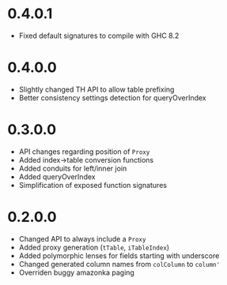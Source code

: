 # 0.4.0.1

- Fixed default signatures to compile with GHC 8.2

# 0.4.0.0

- Slightly changed TH API to allow table prefixing
- Better consistency settings detection for queryOverIndex

# 0.3.0.0

- API changes regarding position of `Proxy`
- Added index->table conversion functions
- Added conduits for left/inner join
- Added queryOverIndex
- Simplification of exposed function signatures

# 0.2.0.0

- Changed API to always include a `Proxy`
- Added proxy generation (`tTable`, `iTableIndex`)
- Added polymorphic lenses for fields starting with underscore
- Changed generated column names from `colColumn` to `column'`
- Overriden buggy amazonka paging

